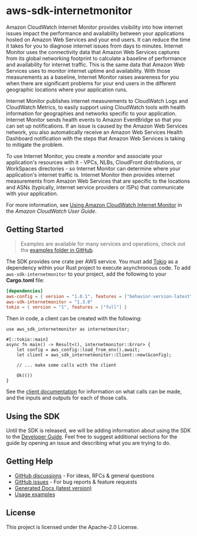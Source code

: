 # aws-sdk-internetmonitor

Amazon CloudWatch Internet Monitor provides visibility into how internet issues impact the performance and availability between your applications hosted on Amazon Web Services and your end users. It can reduce the time it takes for you to diagnose internet issues from days to minutes. Internet Monitor uses the connectivity data that Amazon Web Services captures from its global networking footprint to calculate a baseline of performance and availability for internet traffic. This is the same data that Amazon Web Services uses to monitor internet uptime and availability. With those measurements as a baseline, Internet Monitor raises awareness for you when there are significant problems for your end users in the different geographic locations where your application runs.

Internet Monitor publishes internet measurements to CloudWatch Logs and CloudWatch Metrics, to easily support using CloudWatch tools with health information for geographies and networks specific to your application. Internet Monitor sends health events to Amazon EventBridge so that you can set up notifications. If an issue is caused by the Amazon Web Services network, you also automatically receive an Amazon Web Services Health Dashboard notification with the steps that Amazon Web Services is taking to mitigate the problem.

To use Internet Monitor, you create a _monitor_ and associate your application's resources with it - VPCs, NLBs, CloudFront distributions, or WorkSpaces directories - so Internet Monitor can determine where your application's internet traffic is. Internet Monitor then provides internet measurements from Amazon Web Services that are specific to the locations and ASNs (typically, internet service providers or ISPs) that communicate with your application.

For more information, see [Using Amazon CloudWatch Internet Monitor](https://docs.aws.amazon.com/AmazonCloudWatch/latest/monitoring/CloudWatch-InternetMonitor.html) in the _Amazon CloudWatch User Guide_.

## Getting Started

> Examples are available for many services and operations, check out the
> [examples folder in GitHub](https://github.com/awslabs/aws-sdk-rust/tree/main/examples).

The SDK provides one crate per AWS service. You must add [Tokio](https://crates.io/crates/tokio)
as a dependency within your Rust project to execute asynchronous code. To add `aws-sdk-internetmonitor` to
your project, add the following to your **Cargo.toml** file:

```toml
[dependencies]
aws-config = { version = "1.0.1", features = ["behavior-version-latest"] }
aws-sdk-internetmonitor = "1.3.0"
tokio = { version = "1", features = ["full"] }
```

Then in code, a client can be created with the following:

```rust,no_run
use aws_sdk_internetmonitor as internetmonitor;

#[::tokio::main]
async fn main() -> Result<(), internetmonitor::Error> {
    let config = aws_config::load_from_env().await;
    let client = aws_sdk_internetmonitor::Client::new(&config);

    // ... make some calls with the client

    Ok(())
}
```

See the [client documentation](https://docs.rs/aws-sdk-internetmonitor/latest/aws_sdk_internetmonitor/client/struct.Client.html)
for information on what calls can be made, and the inputs and outputs for each of those calls.

## Using the SDK

Until the SDK is released, we will be adding information about using the SDK to the
[Developer Guide](https://docs.aws.amazon.com/sdk-for-rust/latest/dg/welcome.html). Feel free to suggest
additional sections for the guide by opening an issue and describing what you are trying to do.

## Getting Help

* [GitHub discussions](https://github.com/awslabs/aws-sdk-rust/discussions) - For ideas, RFCs & general questions
* [GitHub issues](https://github.com/awslabs/aws-sdk-rust/issues/new/choose) - For bug reports & feature requests
* [Generated Docs (latest version)](https://awslabs.github.io/aws-sdk-rust/)
* [Usage examples](https://github.com/awslabs/aws-sdk-rust/tree/main/examples)

## License

This project is licensed under the Apache-2.0 License.

